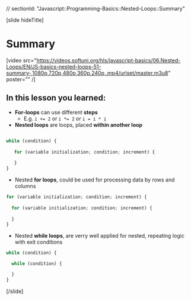 // sectionId: "Javascript::Programming-Basics::Nested-Loops::Summary"

[slide hideTitle]
# Summary

[video src="https://videos.softuni.org/hls/javascript-basics/06.Nested-Loops/EN/JS-basics-nested-loops-51-summary-,1080p,720p,480p,360p,240p,.mp4/urlset/master.m3u8" poster="" /]

## In this lesson you learned:

- **For-loops** can use different **steps**
   - E.g. `i += 2` or `i *= 2` or `i = i * i`
- **Nested loops** are loops, placed **within another loop**

```js

while (condition) {
   
   for (variable initialization; condition; increment) {   
       
   }
}
```

- Nested **for loops**, could be used for processing data by rows and columns 

```js
for (variable initialization; condition; increment) {
  
  for (variable initialization; condition; increment) { 
   
  }
}
```
- Nested **while loops**, are verry well applied for nested, repeating logic with exit conditions 
```js
while (condition) {

  while (condition) {

  }
}
```

[/slide]
